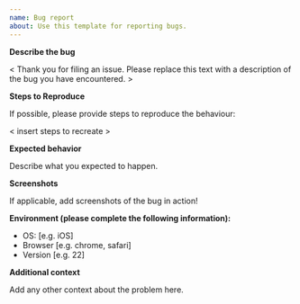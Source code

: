 ```yaml
---
name: Bug report
about: Use this template for reporting bugs.
---
```


**Describe the bug**

< Thank you for filing an issue. Please replace this text with a description of the bug you have encountered. >

**Steps to Reproduce**

If possible, please provide steps to reproduce the behaviour:

< insert steps to recreate >

**Expected behavior**

Describe what you expected to happen.

**Screenshots**

If applicable, add screenshots of the bug in action!

**Environment (please complete the following information):**

 - OS: [e.g. iOS]
 - Browser [e.g. chrome, safari]
 - Version [e.g. 22]

**Additional context**

Add any other context about the problem here.




